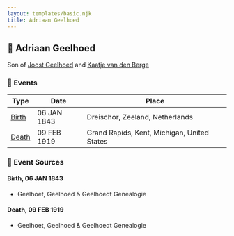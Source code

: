 ```yaml
---
layout: templates/basic.njk
title: Adriaan Geelhoed
---
```

## 🔵 Adriaan Geelhoed

Son of [Joost Geelhoed](/people/7/72031888) and [Kaatje van den Berge](/people/3/32271874)

### 📆 Events

Type | Date | Place
------ | ------ | ------
[Birth](#event-63e1d567-3719-4497-9b94-0285f1fa6373) | 06 JAN 1843 | Dreischor, Zeeland, Netherlands
[Death](#event-4ae3e782-67dd-4076-a932-a12adef61efa) | 09 FEB 1919 | Grand Rapids, Kent, Michigan, United States

### 📰 Event Sources

#### <a id="event-63e1d567-3719-4497-9b94-0285f1fa6373"></a> Birth, 06 JAN 1843
* Geelhoet, Geelhoed & Geelhoedt Genealogie

#### <a id="event-4ae3e782-67dd-4076-a932-a12adef61efa"></a> Death, 09 FEB 1919
* Geelhoet, Geelhoed & Geelhoedt Genealogie